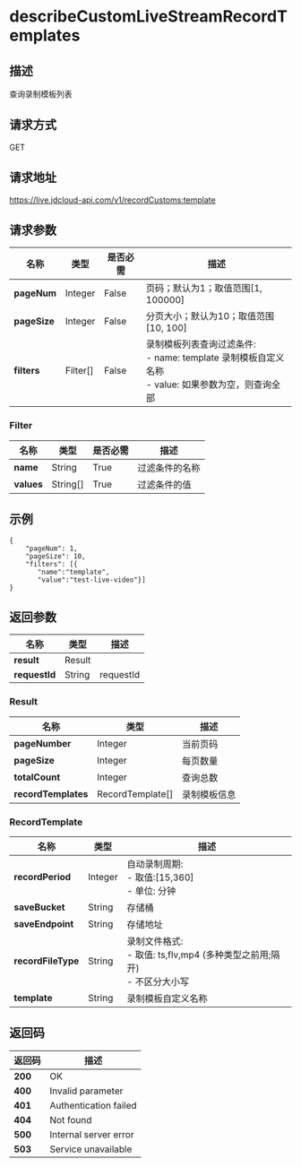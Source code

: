 # describeCustomLiveStreamRecordTemplates


## 描述
查询录制模板列表

## 请求方式
GET

## 请求地址
https://live.jdcloud-api.com/v1/recordCustoms:template


## 请求参数
|名称|类型|是否必需|描述|
|---|---|---|---|
|**pageNum**|Integer|False|页码；默认为1；取值范围[1, 100000]|
|**pageSize**|Integer|False|分页大小；默认为10；取值范围[10, 100]|
|**filters**|Filter[]|False|录制模板列表查询过滤条件:<br>  - name:   template 录制模板自定义名称<br>  - value:  如果参数为空，则查询全部<br>|

### Filter
|名称|类型|是否必需|描述|
|---|---|---|---|
|**name**|String|True|过滤条件的名称|
|**values**|String[]|True|过滤条件的值|

## 示例
    {
        "pageNum": 1,
        "pageSize": 10,
        "filters": [{
           "name":"template",
           "value":"test-live-video"}]
    }

## 返回参数
|名称|类型|描述|
|---|---|---|
|**result**|Result| |
|**requestId**|String|requestId|

### Result
|名称|类型|描述|
|---|---|---|
|**pageNumber**|Integer|当前页码|
|**pageSize**|Integer|每页数量|
|**totalCount**|Integer|查询总数|
|**recordTemplates**|RecordTemplate[]|录制模板信息|
### RecordTemplate
|名称|类型|描述|
|---|---|---|
|**recordPeriod**|Integer|自动录制周期:<br>  - 取值:[15,360]<br>  - 单位: 分钟<br>|
|**saveBucket**|String|存储桶|
|**saveEndpoint**|String|存储地址|
|**recordFileType**|String|录制文件格式:<br>  - 取值: ts,flv,mp4 (多种类型之前用;隔开)<br>  - 不区分大小写<br>|
|**template**|String|录制模板自定义名称|

## 返回码
|返回码|描述|
|---|---|
|**200**|OK|
|**400**|Invalid parameter|
|**401**|Authentication failed|
|**404**|Not found|
|**500**|Internal server error|
|**503**|Service unavailable|
